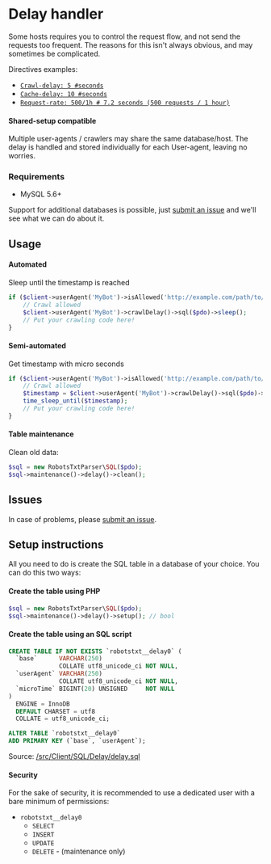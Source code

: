 # Delay handler
Some hosts requires you to control the request flow, and not send the requests too frequent. The reasons for this isn't always obvious, and may sometimes be complicated.

Directives examples:
- [`Crawl-delay: 5 #seconds`](../directives.md#crawl-delay)
- [`Cache-delay: 10 #seconds`](../directives.md#cache-delay)
- [`Request-rate: 500/1h # 7.2 seconds (500 requests / 1 hour)`](../directives.md#request-rate)

#### Shared-setup compatible
Multiple user-agents / crawlers may share the same database/host. The delay is handled and stored individually for each User-agent, leaving no worries.

### Requirements
- MySQL 5.6+

Support for additional databases is possible, just [submit an issue](https://github.com/VIPnytt/RobotsTxtParser/issues) and we'll see what we can do about it.

## Usage
#### Automated
Sleep until the timestamp is reached
```php
if ($client->userAgent('MyBot')->isAllowed('http://example.com/path/to/file')) {
    // Crawl allowed
    $client->userAgent('MyBot')->crawlDelay()->sql($pdo)->sleep();
    // Put your crawling code here!
}
```
#### Semi-automated
Get timestamp with micro seconds
```php
if ($client->userAgent('MyBot')->isAllowed('http://example.com/path/to/file')) {
    // Crawl allowed
    $timestamp = $client->userAgent('MyBot')->crawlDelay()->sql($pdo)->getMicroTime();
    time_sleep_until($timestamp);
    // Put your crawling code here!
}
```

#### Table maintenance
Clean old data:
```php
$sql = new RobotsTxtParser\SQL($pdo);
$sql->maintenance()->delay()->clean();
```

## Issues
In case of problems, please [submit an issue](https://github.com/VIPnytt/RobotsTxtParser/issues).

## Setup instructions
All you need to do is create the SQL table in a database of your choice. You can do this two ways:

#### Create the table using PHP

```php
$sql = new RobotsTxtParser\SQL($pdo);
$sql->maintenance()->delay()->setup(); // bool
```

#### Create the table using an SQL script
```SQL
CREATE TABLE IF NOT EXISTS `robotstxt__delay0` (
  `base`      VARCHAR(250)
              COLLATE utf8_unicode_ci NOT NULL,
  `userAgent` VARCHAR(250)
              COLLATE utf8_unicode_ci NOT NULL,
  `microTime` BIGINT(20) UNSIGNED     NOT NULL
)
  ENGINE = InnoDB
  DEFAULT CHARSET = utf8
  COLLATE = utf8_unicode_ci;

ALTER TABLE `robotstxt__delay0`
ADD PRIMARY KEY (`base`, `userAgent`);
```
Source: [/src/Client/SQL/Delay/delay.sql](https://github.com/VIPnytt/RobotsTxtParser/tree/master/src/Client/SQL/Delay/delay.sql)

#### Security
For the sake of security, it is recommended to use a dedicated user with a bare minimum of permissions:

- `robotstxt__delay0`
  - `SELECT`
  - `INSERT`
  - `UPDATE`
  - `DELETE` - (maintenance only)
